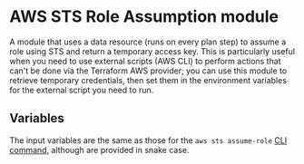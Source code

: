 # AWS STS Role Assumption module
A module that uses a data resource (runs on every plan step) to assume a role using STS and return a temporary access key. This is particularly useful when you need to use external scripts (AWS CLI) to perform actions that can't be done via the Terraform AWS provider; you can use this module to retrieve temporary credentials, then set them in the environment variables for the external script you need to run.

## Variables
The input variables are the same as those for the `aws sts assume-role` [CLI command](https://docs.aws.amazon.com/cli/latest/reference/sts/assume-role.html), although are provided in snake case.
